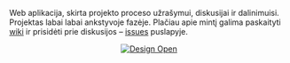 Web aplikacija, skirta projekto proceso užrašymui, diskusijai ir dalinimuisi. 
Projektas labai labai ankstyvoje fazėje. Plačiau apie mintį galima paskaityti 
[wiki][] ir prisidėti prie diskusijos – [issues][] puslapyje.

[wiki]: https://github.com/makerspacelt/sandelis/wiki "Sandėlio Wiki puslapis"
[issues]: https://github.com/makerspacelt/sandelis/issues "Sandėlio Issues puslapis"

<p align="center"><a href="http://designopen.org/"><img src="https://github.com/makerspacelt/sandelis/wiki/images/design-open-logo.png" alt="Design Open"></a></p>
